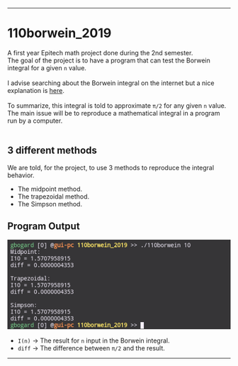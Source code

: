 ***

# 110borwein_2019

A first year Epitech math project done during the 2nd semester.<br>
The goal of the project is to have a program that can test the Borwein integral for a given <code>n</code> value.<br>
<br>
I advise searching about the Borwein integral on the internet but a nice explanation is [here](https://en.wikipedia.org/wiki/Borwein_integral).<br>
<br>
To summarize, this integral is told to approximate <code>π/2</code> for any given <code>n</code> value.<br>
The main issue will be to reproduce a mathematical integral in a program run by a computer.<br><br>

## 3 different methods

We are told, for the project, to use 3 methods to reproduce the integral behavior.<br>

* The midpoint method.
* The trapezoidal method.
* The Simpson method.

## Program Output

![110borwein Normal Output](https://github.com/guillaumebgd/110borwein_2019/blob/master/.github_assets/110borwein_normal_output.png?raw=true)

* <code>I(n)</code> -> The result for <code>n</code> input in the Borwein integral.<br>
* <code>diff</code> -> The difference between <code>π/2</code> and the result.

***
